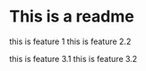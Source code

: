 # This is a readme
this is feature 1
this is feature 2.2

[//]: # (TODO @Cody Add feature 3 and build two.
        TODO @Thomas split feature 2.2 into feature 2.1 & 2.2)

[//]: # (Cody: Added feature 3 and "Build two" by adding 3.1 & 3.2
        Feature 2 Needed for this.Feature)
this is feature 3.1
this is feature 3.2



